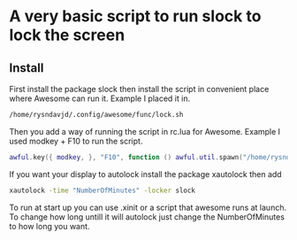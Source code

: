 # A very basic script to run slock to lock the screen

## Install
First install the package slock then install the script in convenient place where Awesome can run it.
Example I placed it in.

```bash
/home/rysndavjd/.config/awesome/func/lock.sh
```

Then you add a way of running the script in rc.lua for Awesome.
Example I used modkey + F10 to run the script.

```lua
awful.key({ modkey, }, "F10", function () awful.util.spawn("/home/rysndavjd/.config/awesome/func/lock.sh") end), 
```

If you want your display to autolock install the package xautolock then add

```bash
xautolock -time "NumberOfMinutes" -locker slock
```

To run at start up you can use .xinit or a script that awesome runs at launch.
To change how long untill it will autolock just change the NumberOfMinutes to how long you want.